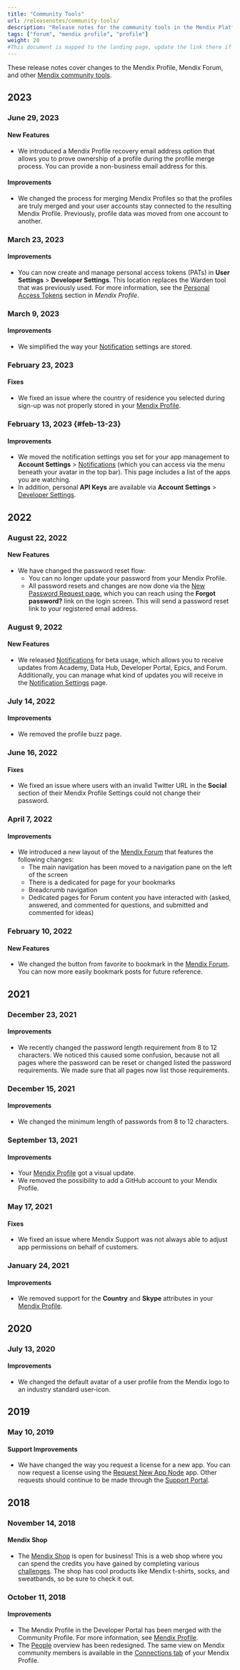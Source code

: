 ```yaml
---
title: "Community Tools"
url: /releasenotes/community-tools/
description: "Release notes for the community tools in the Mendix Platform."
tags: ["forum", "mendix profile", "profile"]
weight: 20
#This document is mapped to the landing page, update the link there if renaming or moving the doc file.
---
```


These release notes cover changes to the Mendix Profile, Mendix Forum, and other [Mendix community tools](/community-tools/).

## 2023

### June 29, 2023

#### New Features

* We introduced a Mendix Profile recovery email address option that allows you to prove ownership of a profile during the profile merge process. You can provide a non-business email address for this.

#### Improvements

* We changed the process for merging Mendix Profiles so that the profiles are truly merged and your user accounts stay connected to the resulting Mendix Profile. Previously, profile data was moved from one account to another.

### March 23, 2023

#### Improvements

* You can now create and manage personal access tokens (PATs) in **User Settings** > **Developer Settings**. This location replaces the Warden tool that was previously used. For more information, see the [Personal Access Tokens](/community-tools/mendix-profile/#pat) section in *Mendix Profile*.

### March 9, 2023

#### Improvements

* We simplified the way your [Notification](/community-tools/mendix-profile/#notifications) settings are stored.

### February 23, 2023

#### Fixes

* We fixed an issue where the country of residence you selected during sign-up was not properly stored in your [Mendix Profile](/community-tools/mendix-profile/#profile).

### February 13, 2023 {#feb-13-23}

#### Improvements

* We moved the notification settings you set for your app management to **Account Settings** > [Notifications](/community-tools/mendix-profile/#notifications) (which you can access via the menu beneath your avatar in the top bar). This page includes a list of the apps you are watching.
* In addition, personal **API Keys** are available via **Account Settings** > [Developer Settings](/community-tools/mendix-profile/#dev-settings).

## 2022

### August 22, 2022

#### New Features

* We have changed the password reset flow:
    * You can no longer update your password from your Mendix Profile.
    * All password resets and changes are now done via the [New Password Request page](https://login.mendix.com/mxid3/request-password-reset), which you can reach using the **Forgot password?** link on the login screen. This will send a password reset link to your registered email address.

### August 9, 2022

#### New Features

* We released [Notifications](/developerportal/global-navigation/#notifications) for beta usage, which allows you to receive updates from Academy, Data Hub, Developer Portal, Epics, and Forum. Additionally, you can manage what kind of updates you will receive in the [Notification Settings](https://user-settings.mendix.com/link/notifications) page.

### July 14, 2022

#### Improvements

* We removed the profile buzz page.

### June 16, 2022

#### Fixes

* We fixed an issue where users with an invalid Twitter URL in the **Social** section of their Mendix Profile Settings could not change their password.

### April 7, 2022

#### Improvements

* We introduced a new layout of the [Mendix Forum](/community-tools/mendix-forum/) that features the following changes:
    * The main navigation has been moved to a navigation pane on the left of the screen
    * There is a dedicated for page for your bookmarks
    * Breadcrumb navigation
    * Dedicated pages for Forum content you have interacted with (asked, answered, and commented for questions, and submitted and commented for ideas)

### February 10, 2022

#### New Features

* We changed the button from favorite to bookmark in the [Mendix Forum](/community-tools/mendix-forum/). You can now more easily bookmark posts for future reference.

## 2021

### December 23, 2021

#### Improvements

* We recently changed the password length requirement from 8 to 12 characters. We noticed this caused some confusion, because not all pages where the password can be reset or changed listed the password requirements. We made sure that all pages now list those requirements.

### December 15, 2021

#### Improvements

* We changed the minimum length of passwords from 8 to 12 characters.

### September 13, 2021

#### Improvements

* Your [Mendix Profile](/community-tools/mendix-profile/) got a visual update.
* We removed the possibility to add a GitHub account to your Mendix Profile.

### May 17, 2021

#### Fixes

* We fixed an issue where Mendix Support was not always able to adjust app permissions on behalf of customers.

### January 24, 2021

#### Improvements

* We removed support for the **Country** and **Skype** attributes in your [Mendix Profile](/community-tools/mendix-profile/).

## 2020

### July 13, 2020

#### Improvements

* We changed the default avatar of a user profile from the Mendix logo to an industry standard user-icon.

## 2019

### May 10, 2019

#### Support Improvements

* We have changed the way you request a license for a new app. You can now request a license using the [Request New App Node](https://newnode.mendix.com/) app. Other requests should continue to be made through the [Support Portal](https://support.mendix.com).

## 2018

### November 14, 2018

#### Mendix Shop

* The [Mendix Shop](https://mendixshop.mendixcloud.com) is open for business! This is a web shop where you can spend the credits you have gained by completing various [challenges](/community-tools/mendix-profile/#challenges). The shop has cool products like Mendix t-shirts, socks, and sweatbands, so be sure to check it out.

### October 11, 2018

#### Improvements

* The Mendix Profile in the Developer Portal has been merged with the Community Profile. For more information, see [Mendix Profile](/community-tools/mendix-profile/).
* The [People](https://developer.mendixcloud.com/link/people) overview has been redesigned. The same view on Mendix community members is available in the [Connections tab](/community-tools/mendix-profile/#connections) of your Mendix Profile.
